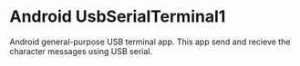Android UsbSerialTerminal1
==========================

Android general-purpose USB terminal app.
This app send and recieve the character messages using USB serial.
